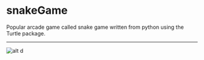 # snakeGame
Popular arcade game called snake game written from python using the Turtle package.

---
![alt d](https://github.com/sayuru1/snakeGame/blob/master/snakeGame.jpg)
